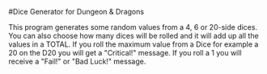 #Dice Generator for Dungeon & Dragons

This program generates some random values from a 4, 6 or 20-side dices. You can also choose how many dices will be rolled and it will add up all the values
in a TOTAL.
If you roll the maximum value from a Dice for example a 20 on the D20 you will get a "Critical!" message. If you roll a 1 you will receive a "Fail!" or "Bad Luck!" message.
